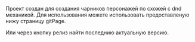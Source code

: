 Проект создан для создания чарников персонажей по схожей с dnd механикой.
Для использования можете использовать предоставленую нижу страницу gitPage.

Или через кнопку релиз найти последнию актуальную версию.
